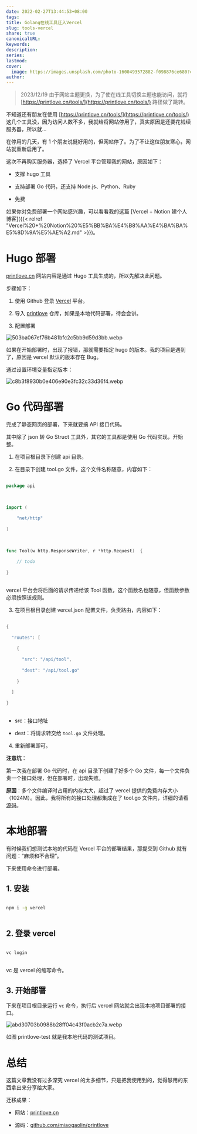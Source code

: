 ```yaml
---  
date: 2022-02-27T13:44:53+08:00  
tags:   
title: Golang在线工具迁入Vercel  
slug: tools-vercel  
share: true  
canonicalURL:   
keywords:   
description:   
series:   
lastmod:   
cover:  
  image: https://images.unsplash.com/photo-1600493572882-f098876ce680?crop=entropy&cs=tinysrgb&fit=max&fm=jpg&ixid=M3wzNjAwOTd8MHwxfHNlYXJjaHwyMXx8dG9vbHxlbnwwfDB8fHwxNzAyOTY1MTMxfDA&ixlib=rb-4.0.3&q=80&w=400  
author:   
---  
```

  
  
  
> 2023/12/19 由于网站主题更换，为了使在线工具切换主题也能访问，就将 [https://printlove.cn/tools/](https://printlove.cn/tools/) 路径做了跳转。  
  
不知道还有朋友在使用 [https://printlove.cn/tools/](https://printlove.cn/tools/) 这几个工具没，因为访问人数不多，我就给将网站停用了，真实原因是还要花钱续服务器，所以就...  
  
在停用的几天，有 1 个朋友说挺好用的，但网站停了。为了不让这位朋友寒心，网站就重新启用了。  
  
这次不再购买服务器，选择了 Vercel 平台管理我的网站，原因如下：  
  
- 支撑 hugo 工具  
- 支持部署 Go 代码，还支持 Node.js、Python、Ruby  
- 免费  
  
如果你对免费部署一个网站感兴趣，可以看看我的这篇 [Vercel + Notion 建个人博客]({{< relref "Vercel%20+%20Notion%20%E5%BB%BA%E4%B8%AA%E4%BA%BA%E5%8D%9A%E5%AE%A2.md" >}})。  
  
# Hugo 部署  
  
[printlove.cn](http://printlove.cn) 网站内容是通过 Hugo 工具生成的，所以先解决此问题。  
  
步骤如下：  
  
1. 使用 Github 登录 [Vercel](https://vercel.com/) 平台。  
2. 导入 [printlove](https://github.com/miaogaolin/printlove) 仓库，如果是本地代码部署，待会会讲。  
3. 配置部署  
  
![503ba067ef76b481bfc2c5bb9d59d3bb.webp](/images/503ba067ef76b481bfc2c5bb9d59d3bb.webp)  
  
如果在开始部署时，出现了报错，那就需要指定 hugo 的版本。我的项目是遇到了，原因是 vercel 默认的版本存在 Bug。  
  
通过设置环境变量指定版本：  
  
![c8b3f8930b0e406e90e3fc32c33d36f4.webp](/images/c8b3f8930b0e406e90e3fc32c33d36f4.webp)  
  
# Go 代码部署  
  
完成了静态网页的部署，下来就要搞 API 接口代码。  
  
其中除了 json 转 Go Struct 工具外，其它的工具都是使用 Go 代码实现，开始整。  
  
1. 在项目根目录下创建 api 目录。  
2. 在目录下创建 tool.go 文件，这个文件名称随意，内容如下：  
  
```go  
package api  
  
import (  
	"net/http"  
)  
  
func Tool(w http.ResponseWriter, r *http.Request)  {  
	// todo  
}  
```  
  
vercel 平台会将后面的请求传递给该 Tool 函数，这个函数名也随意，但函数参数必须按照该规则。  
  
3. 在项目根目录创建 vercel.json 配置文件，负责路由，内容如下：  
  
```go  
{  
  "routes": [  
    {  
      "src": "/api/tool",  
      "dest": "/api/tool.go"  
    }  
  ]  
}  
```  
  
- src：接口地址  
- dest：将请求转交给 `tool.go` 文件处理。  
4. 重新部署即可。  
  
**注意坑**：  
  
第一次我在部署 Go 代码时，在 api 目录下创建了好多个 Go 文件，每一个文件负责一个接口处理，但在部署时，出现失败。  
  
**原因**：多个文件编译时占用的内存太大，超过了 vercel 提供的免费内存大小（1024M）。因此，我将所有的接口处理都集成在了 tool.go 文件内，详细的请看 [源码](https://github.com/miaogaolin/printlove/blob/master/api/tool.go)。  
  
# 本地部署  
  
有时候我们想测试本地的代码在 Vercel 平台的部署结果，那提交到 Github 就有问题：“麻烦和不合理”。  
  
下来使用命令进行部署。  
  
## 1. 安装  
  
```bash  
npm i -g vercel  
```  
  
## 2. 登录 vercel  
  
```bash  
vc login  
```  
  
vc 是 vercel 的缩写命令。  
  
## 3. 开始部署  
  
下来在项目根目录运行 `vc` 命令，执行后 vercel 网站就会出现本地项目部署的接口。  
  
![abd30703b0988b28ff04c43f0acb2c7a.webp](/images/abd30703b0988b28ff04c43f0acb2c7a.webp)  
  
如图 printlove-test 就是我本地代码的测试项目。  
  
# 总结  
  
这篇文章我没有过多深究 vercel 的太多细节，只是把我使用到的，觉得够用的东西拿出来分享给大家。  
  
迁移成果：  
  
- 网站：[printlove.cn](https://printlove.cn)  
- 源码：[github.com/miaogaolin/printlove](https://github.com/miaogaolin/printlove)